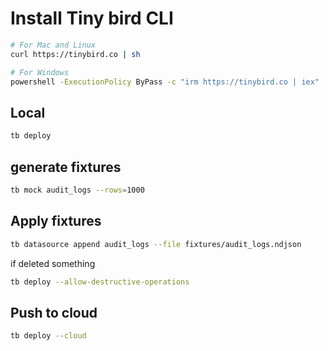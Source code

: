 # Install Tiny bird CLI

```bash
# For Mac and Linux
curl https://tinybird.co | sh

# For Windows
powershell -ExecutionPolicy ByPass -c "irm https://tinybird.co | iex"
```


## Local

```bash
tb deploy
````

## generate fixtures

```bash
tb mock audit_logs --rows=1000
```

## Apply fixtures

```bash
tb datasource append audit_logs --file fixtures/audit_logs.ndjson
```

if deleted something

```bash
tb deploy --allow-destructive-operations
```

## Push to cloud

```bash
tb deploy --cloud
```

